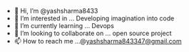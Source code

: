 - 👋 Hi, I’m @yashsharma8433
- 👀 I’m interested in ... Developing imagination into code
- 🌱 I’m currently learning ... Devops 
- 💞️ I’m looking to collaborate on ... open source project
- 📫 How to reach me ...@yashsharma843347@gmail.com

<!---
yashsharma8433/yashsharma8433 is a ✨ special ✨ repository because its `README.md` (this file) appears on your GitHub profile.
You can click the Preview link to take a look at your changes.
--->
